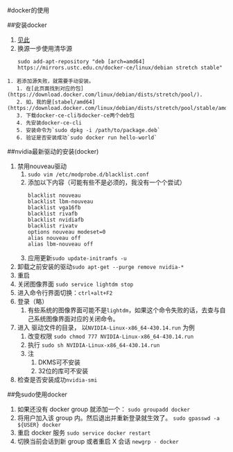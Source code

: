 #docker的使用

##安装docker
   1. [见此](https://www.jianshu.com/p/e6b6268956ec)
   2. 换源一步使用清华源
        ```
        sudo add-apt-repository "deb [arch=amd64] https://mirrors.ustc.edu.cn/docker-ce/linux/debian stretch stable"
        ```
    1. 若添加源失败，就需要手动安装。
       1. 在[此页面找到对应的包](https://download.docker.com/linux/debian/dists/stretch/pool/). 
       2. 如，我的是[stabel/amd64](https://download.docker.com/linux/debian/dists/stretch/pool/stable/amd64/)
       3. 下载docker-ce-cli与docker-ce两个deb包
       4. 先安装docker-ce-cli
       5. 安装命令为`sudo dpkg -i /path/to/package.deb`
       6. 验证是否安装成功`sudo docker run hello-world`


##nvidia最新驱动的安装(docker)
1. 禁用nouveau驱动
   1. `sudo vim /etc/modprobe.d/blacklist.conf`
   2. 添加以下内容（可能有些不是必须的，我没有一个个尝试）
         ```
         blacklist nouveau
         blacklist lbm-nouveau
         blacklist vga16fb
         blacklist rivafb
         blacklist nvidiafb
         blacklist rivatv
         options nouveau modeset=0
         alias nouveau off
         alias lbm-nouveau off
         ```
   3. 应用更新`sudo update-initramfs -u`
2. 卸载之前安装的驱动`sudo apt-get --purge remove nvidia-*`
3. 重启
4. 关闭图像界面 `sudo service lightdm stop`
5. 进入命令行界面切换：`ctrl+alt+F2`
6. 登录（略）
   1. 有些系统的图像界面可能不是`lightdm`，如果这个命令失败的话，去查与自己系统图像界面对应的关闭命令。
7. 进入 驱动文件的目录， 以`NVIDIA-Linux-x86_64-430.14.run` 为例
   1. 改变权限 `sudo chmod 777 NVIDIA-Linux-x86_64-430.14.run`
   2. 执行 `sudo sh NVIDIA-Linux-x86_64-430.14.run`
   3. 注
      1. DKMS可不安装
      2. 32位的库可不安装
8. 检查是否安装成功`nvidia-smi`

##免sudo使用docker
1. 如果还没有 docker group 就添加一个：
`sudo groupadd docker`
2. 将用户加入该 group 内。然后退出并重新登录就生效了。
`sudo gpasswd -a ${USER} docker`
3. 重启 docker 服务
`sudo service docker restart`
4. 切换当前会话到新 group 或者重启 X 会话
`newgrp - docker`
